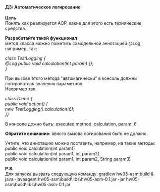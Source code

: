 #### ДЗ: Автоматическое логирование

**Цель**  
Понять как реализуется AOP, какие для этого есть технические средства.

**Разработайте такой функционал**  
метод класса можно пометить самодельной аннотацией @Log, например, так:

_class TestLogging {  
@Log
public void calculation(int param) {};  
}_

При вызове этого метода "автомагически" в консоль должны логироваться значения параметров.  
Например так.

_class Demo {  
public void action() {  
new TestLogging().calculation(6);  
}}_

В консоле дожно быть:
executed method: calculation, param: 6

**Обратите внимание:** явного вызова логирования быть не должно.

Учтите, что аннотацию можно поставить, например, на такие методы:  
public void calculation(int param1)  
public void calculation(int param1, int param2)  
public void calculation(int param1, int param2, String param3)  

**P.S.**  
Для запуска вызвать следующую команду: gradlew hw05-asm:build & java -javaagent:hw05-asm\build\libs\hw05-asm-0.1.jar -jar hw05-asm\build\libs\hw05-asm-0.1.jar
